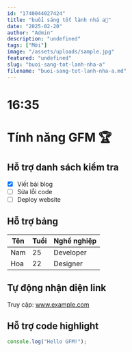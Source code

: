 ```yaml
---
id: "1740044027424"
title: "buổi sáng tốt lành nhá a🥰"
date: "2025-02-20"
author: "Admin"
description: "undefined"
tags: ["Mới"]
image: "/assets/uploads/sample.jpg"
featured: "undefined"
slug: "buoi-sang-tot-lanh-nha-a"
filename: "buoi-sang-tot-lanh-nha-a.md"
---
```

# 16:35


# Tính năng GFM 🏆

## Hỗ trợ danh sách kiểm tra 
- [x] Viết bài blog
- [ ] Sửa lỗi code
- [ ] Deploy website

## Hỗ trợ bảng 
| Tên     | Tuổi | Nghề nghiệp  |
|---------|-----|-------------|
| Nam     | 25  | Developer   |
| Hoa     | 22  | Designer    |

## Tự động nhận diện link  
Truy cập: www.example.com

## Hỗ trợ code highlight 
```javascript
console.log("Hello GFM!");